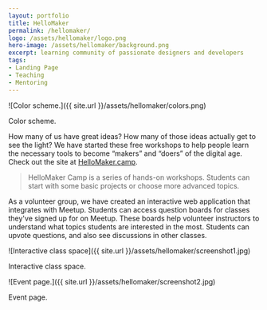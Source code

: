 ```yaml
---
layout: portfolio
title: HelloMaker
permalink: /hellomaker/
logo: /assets/hellomaker/logo.png
hero-image: /assets/hellomaker/background.png
excerpt: learning community of passionate designers and developers
tags:
- Landing Page
- Teaching
- Mentoring
---
```


![Color scheme.]({{ site.url }}/assets/hellomaker/colors.png)
<p class="text__caption">Color scheme.</p>

How many of us have great ideas? How many of those ideas actually get to see the light? We have started these free workshops to help people learn the necessary tools to become “makers” and “doers” of the digital age. Check out the site at <a href="http://hellomaker.camp/" target="_blank">HelloMaker.camp</a>.

>HelloMaker Camp is a series of hands-on workshops. Students can start with some basic projects or choose more advanced topics.

As a volunteer group, we have created an interactive web application that integrates with Meetup. Students can access question boards for classes they've signed up for on Meetup. These boards help volunteer instructors to understand what topics students are interested in the most. Students can upvote questions, and also see discussions in other classes.

![Interactive class space]({{ site.url }}/assets/hellomaker/screenshot1.jpg)
<p class="text__caption">Interactive class space.</p>
![Event page.]({{ site.url }}/assets/hellomaker/screenshot2.jpg)
<p class="text__caption">Event page.</p>
